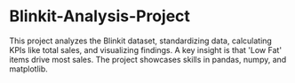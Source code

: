 # Blinkit-Analysis-Project
This project analyzes the Blinkit dataset, standardizing data, calculating KPIs like total sales, and visualizing findings. A key insight is that 'Low Fat' items drive most sales. The project showcases skills in pandas, numpy, and matplotlib.

